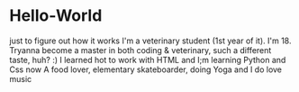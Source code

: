 # Hello-World
just to figure out how it works
I'm a veterinary student (1st year of it). I'm 18. Tryanna become a master in both coding & veterinary, such a different taste, huh? :)
I learned hot to work with HTML and I;m learning Python and Css now
A food lover, elementary skateboarder, doing Yoga and I do love music 
